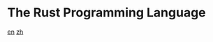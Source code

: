 # The Rust Programming Language 

[en](https://doc.rust-lang.org/stable/book/#the-rust-programming-language)
[zh](https://kaisery.github.io/trpl-zh-cn/)
